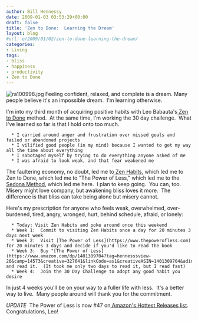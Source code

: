 ```yaml
---
author: Bill Hennessy
date: 2009-01-03 03:53:29+00:00
draft: false
title: 'Zen to Done:  Learning the Dream'
layout: blog
#url: e/2009/01/02/zen-to-done-learning-the-dream/
categories:
- Living
tags:
- bliss
- happiness
- productivity
- Zen to Done
---
```


![ra100998.jpg](https://hennessysview.com/wp-content/uploads/2008/11/ra1009982.jpg)
Feeling confident, relaxed, and complete is a dream. Many people believe it's an impossible dream.  I'm learning otherwise.

I'm into my third month of acquiring positive habits with Leo Babauta's[ Zen to Done](https://www.e-junkie.com/ecom/gb.php?ii=56260&c=ib&aff=41653) method.  At the same time, I'm working the 30 day challenge.  What I've learned so far is that I hold onto too much.



	  * I carried around anger and frustration over missed goals and failed or abandoned projects
	  * I vilified good people (in my mind) because I wanted to get my way all the time about everything
	  * I sabotaged myself by trying to do everything anyone asked of me
	  * I was afraid to look weak, and that fear weakened me

The faultering economy, no doubt, led me to[ Zen Habits](https://www.zenhabits.net), which led me to Zen to Done, which led me to "The Power of Less," which led me to the[ Sedona Method](https://www.sedona.com), which led me here.  I plan to keep going.  You can, too.  Misery might love company, but awakening bliss loves it more.  The difference is that bliss can take being alone but misery cannot.

Here's my prescription for anyone who feels weak, overwhelmed, over-burdened, tired, angry, wronged, hurt, behind schedule, afraid, or lonely:



	  * Today: Visit Zen Habits and poke around once this weekend
	  * Week 1:  Commit to visiting Zen Habits once a day for 20 minutes 3 days next week
	  * Week 2:  Visit [The Power of Less](https://www.thepowerofless.com) for 20 minutes 3 days and decide if you'd like to read the book
	  * Week 3:  Buy "[The Power of Less](https://www.amazon.com/dp/1401309704?tag=hennesssview-20&camp=14573&creative=327641&linkCode=as1&creativeASIN=1401309704&adid=0G8AG9S60840NYM3R5PR&)" and read it.  (It took me only two days to read it, but I read fast)
	  * Week 4:  Join the 30 Day Challenge to adopt any good habit you desire

In just 4 weeks you'll be on your way to a fuller life with less.  It's a better way to live.  Many people around will thank you for the commitment.

*UPDATE*  The Power of Less is now #47 on[ Amazon's Hottest Releases list](https://www.amazon.com/gp/new-releases/books/ref=pd_nr_pg_2?ie=UTF8&pg=2).  Congratulations, Leo!

